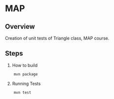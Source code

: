 # MAP
## Overview
Creation of unit tests of Triangle class, MAP course.
## Steps
1. How to build
```sh
    mvn package
```
2. Running Tests
```sh
    mvn test
```